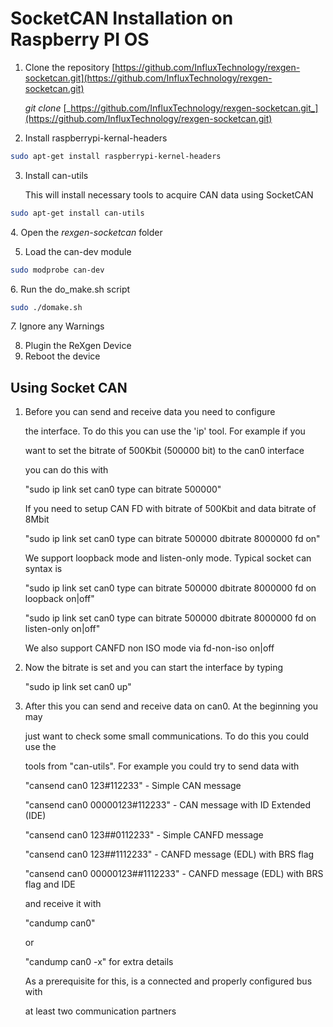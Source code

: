 # SocketCAN Installation on Raspberry PI OS

1.  Clone the repository [https://github.com/InfluxTechnology/rexgen-socketcan.git](https://github.com/InfluxTechnology/rexgen-socketcan.git)

    _git clone_ [_https://github.com/InfluxTechnology/rexgen-socketcan.git_](https://github.com/InfluxTechnology/rexgen-socketcan.git)
2. Install raspberrypi-kernal-headers

```bash
sudo apt-get install raspberrypi-kernel-headers
```

3.  &#x20;   Install can-utils

    This will install necessary tools to acquire CAN data using SocketCAN

```bash
sudo apt-get install can-utils
```

&#x20;4\. Open the _rexgen-socketcan_ folder

5. Load the can-dev module

```bash
sudo modprobe can-dev
```

&#x20;6\.  Run the do\_make.sh script

```bash
sudo ./domake.sh
```

&#x20;_7._ Ignore any Warnings

8. Plugin the ReXgen Device
9. Reboot the device

## Using Socket CAN

1.  Before you can send and receive data you need to configure

    the interface. To do this you can use the 'ip' tool. For example if you

    want to set the bitrate of 500Kbit (500000 bit) to the can0 interface

    you can do this with&#x20;

    "sudo ip link set can0 type can bitrate 500000"

    If you need to setup CAN FD with bitrate of 500Kbit and data bitrate of 8Mbit&#x20;

    "sudo ip link set can0 type can bitrate 500000 dbitrate 8000000 fd on"

    We support loopback mode and listen-only mode. Typical socket can syntax is&#x20;

    "sudo ip link set can0 type can bitrate 500000 dbitrate 8000000 fd on loopback on|off"&#x20;

    "sudo ip link set can0 type can bitrate 500000 dbitrate 8000000 fd on listen-only on|off"

    We also support CANFD non ISO mode via fd-non-iso on|off
2.  Now the bitrate is set and you can start the interface by typing

    &#x20;"sudo ip link set can0 up"
3.  After this you can send and receive data on can0. At the beginning you may

    just want to check some small communications. To do this you could use the

    tools from "can-utils". For example you could try to send data with

    "cansend can0 123#112233" - Simple CAN message&#x20;

    "cansend can0 00000123#112233" - CAN message with ID Extended (IDE)&#x20;

    "cansend can0 123##0112233" - Simple CANFD message&#x20;

    "cansend can0 123##1112233" - CANFD message (EDL) with BRS flag&#x20;

    "cansend can0 00000123##1112233" - CANFD message (EDL) with BRS flag and IDE&#x20;

    and receive it with

    "candump can0"&#x20;

    or&#x20;

    "candump can0 -x" for extra details

    As a prerequisite for this, is a connected and properly configured bus with

    at least two communication partners
